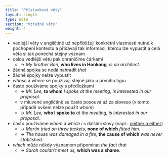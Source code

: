 ```yaml
---
title: "Přístavkové věty"
layout: single
type: note
section: "Vztažné věty"
weight: 4
---
```

- vedlejší věty v angličtině už nepřibližují konkrétní vlastnosti nutné k pochopení kontextu a přidávají tak informaci, kterou lze vypustit a celá věta si tak ponechá stejný význam
- celou vedlější větu pak ohraničíme čárkami
    - -> _My brother Ben,_ **who lives in Honkong**_, is an architect._
- žádná spojka se nedá nahradit _that_
- žádné spojky nelze vypustit
- _whose_ a _where_ se používají stejně jako u prvního typu
- často používáme spojky s předložkami
    - -> _Mr. Lee,_ **to whom** _I spoke at the meeting, is interested in our proposal._
    - v mluvené angličtině se často posouvá až za sloveso (v tomto případě ovšem nelze použít _whom_)
    - -> _Mr. Lee,_ **who I spoke to** _at the meeting, is interested in our proposal._
- často používáme _whom_ a _which_ i s dalšími slovy (např.: [neither a either](/notes/research/english/determinors))
    - -> _Martin tried on three jackets,_ **none of which** _fitted him._
    - -> _The house was damaged in a fire,_ **the cause of which** _was never stablished._
- _which_ může někdy významem připomínat _the fact that_
    - -> _Sarah couldn't meet us,_ **which was a shame**.
